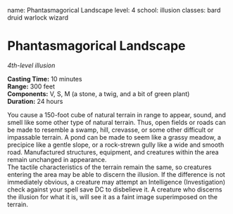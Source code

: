 name: Phantasmagorical Landscape
level: 4
school: illusion
classes: bard
         druid
         warlock
         wizard

# Phantasmagorical Landscape 
_4th-level illusion_ 

**Casting Time:** 10 minutes    
**Range:** 300 feet    
**Components:** V, S, M (a stone, a twig, and a bit of green plant)    
**Duration:** 24 hours 

You cause a 150-foot cube of natural terrain in range to appear, sound, and smell like some other type of natural terrain. Thus, open fields or roads can be made to resemble a swamp, hill, crevasse, or some other difficult or impassable terrain. A pond can be made to seem like a grassy meadow, a precipice like a gentle slope, or a rock-strewn gully like a wide and smooth road. Manufactured structures, equipment, and creatures within the area remain unchanged in appearance.    
The tactile characteristics of the terrain remain the same, so creatures entering the area may be able to discern the illusion. If the difference is not immediately obvious, a creature may attempt an Intelligence (Investigation) check against your spell save DC to disbelieve it. A creature who discerns the illusion for what it is, will see it as a faint image superimposed on the terrain. 
